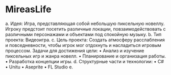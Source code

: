 # MireasLife
a. Идея: Игра, представляющая собой небольшую пиксельную новеллу. Игроку предстоит посетить различные локации, повзаимодействовать с различными персонажами и объектами под спокойную музыку.
b. Тип проекта: Видеоигра.
c. Цель проекта: Создать атмосферу расслабления и повседневности, чтобы игрок мог отдохнуть и насладиться игровым процессом.
   Задачи для достижения цели: • Анализ и изучение пиксельных игр и жанра новелл.
                               • Планирование и организация работы.
                               • Разработка концепции игры.
d. Структурные части и технологии: • C#
                                   • Unitu
                                   • Aseprite
                                   • FL Studio
e. 
